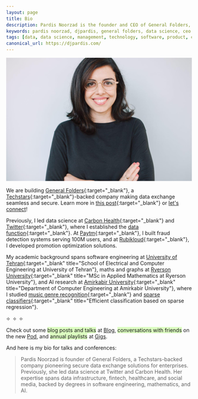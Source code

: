 ```yaml
---
layout: page
title: Bio
description: Pardis Noorzad is the founder and CEO of General Folders, pioneering secure data exchange solutions for enterprises. Previously led data science at Carbon Health and Twitter.
keywords: pardis noorzad, djpardis, general folders, data science, ceo founder, techstars, carbon health, twitter, data exchange, secure data sharing
tags: [data, data science, management, technology, software, product, cloud infrastructure]
canonical_url: https://djpardis.com/
---
```


![Pardis Noorzad](/files/pics/pages/profile_pic.jpg)

We are building [General Folders](https://generalfolders.com){:target="_blank"}, 
a [Techstars](https://www.techstars.com/newsroom/new-class-san-diego-sdsu){:target="_blank"}-backed company making data exchange seamless and secure. Learn more in 
[this post](https://medium.com/@djpardis/the-state-of-data-exchange-31049fa229f0){:target="_blank"} 
or [let's connect](mailto:pardis@generalfolders.com)!

Previously, I led data science at [Carbon Health](https://www.linkedin.com/posts/carbon-health_meet-pardis-noorzad-head-of-data-science-activity-6649426702302871552-DnLa/){:target="_blank"} 
and [Twitter](https://twitter.com/){:target="_blank"}, where I established the 
[data function](https://medium.com/@djpardis/models-for-integrating-data-science-teams-within-organizations-7c5afa032ebd){:target="_blank"}. 
At [Paytm](http://www.paytm.com){:target="_blank"}, 
I built fraud detection systems serving 100M users, and at 
[Rubikloud](https://www.linkedin.com/company/rubikloud-technologies/){:target="_blank"}, 
I developed promotion optimization solutions.

My academic background spans software engineering 
at [University of Tehran](http://ece.ut.ac.ir/en){:target="_blank" title="School of Electrical and Computer Engineering at University of Tehran"}, 
maths and graphs at [Ryerson University](https://www.torontomu.ca/graphs-group/join-us/){:target="_blank" title="MSc in Applied Mathematics at Ryerson University"}, 
and AI research at [Amirkabir University](http://ceit.aut.ac.ir/autcms/computer-engineering/en/home){:target="_blank" title="Department of Computer Engineering at Amirkabir University"}, 
where I studied [music genre recognition](/files/papers/genreSturmNoorzad20120116.pdf){:target="_blank"} 
and [sparse classifiers](/files/papers/Noorzad2012b.pdf){:target="_blank" title="Efficient classification based on sparse regression"}.

<div class="text-center">
    <span>&#10210;&nbsp;&nbsp;&#10209;&nbsp;&nbsp;&#10211;</span>
</div>

Check out some 
<span style="background-color: rgba(140,255,50,0.3);">blog posts and talks</span> at [Blog](/blog), 
<span style="background-color: rgba(140,255,50,0.3);">conversations with friends</span> on the new [Pod](/pod), and 
<span style="background-color: rgba(140,255,50,0.3);">annual playlists</span> at [Gigs](/gigs).

And here is my bio for talks and conferences:

> Pardis Noorzad is founder of General Folders, a Techstars-backed company pioneering secure data exchange solutions for enterprises. 
> Previously, she led data science at Twitter and Carbon Health. Her expertise spans data infrastructure, fintech, 
> healthcare, and social media, backed by degrees in software engineering, mathematics, and AI.